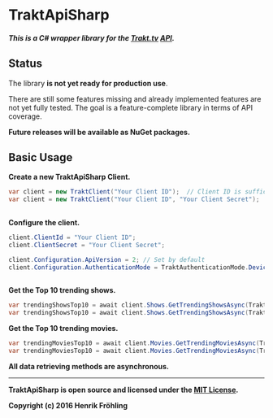 TraktApiSharp
===
##### This is a C# wrapper library for the [Trakt.tv](https://trakt.tv/) [API](http://docs.trakt.apiary.io/#).

## Status

The library **is not yet ready for production use**.

There are still some features missing and already implemented features are not yet fully tested.
The goal is a feature-complete library in terms of API coverage.

**Future releases will be available as NuGet packages.**


## Basic Usage

**Create a new TraktApiSharp Client.**
```csharp
var client = new TraktClient("Your Client ID");  // Client ID is sufficient for usage without OAuth
var client = new TraktClient("Your Client ID", "Your Client Secret");  // Both parameters are required,
                                                                       // if you want to use OAuth required features
```

**Configure the client.**
```csharp
client.ClientId = "Your Client ID";
client.ClientSecret = "Your Client Secret";

client.Configuration.ApiVersion = 2; // Set by default
client.Configuration.AuthenticationMode = TraktAuthenticationMode.Device; // OAuth- or Device-Authentication
                                                                          // Default is Device-Authentication
```

**Get the Top 10 trending shows.**
```csharp
var trendingShowsTop10 = await client.Shows.GetTrendingShowsAsync(TraktExtendedOption.FullAndImages, null, 10);
var trendingShowsTop10 = await client.Shows.GetTrendingShowsAsync(TraktExtendedOption.FullAndImages, 1, 10);
```

**Get the Top 10 trending movies.**
```csharp
var trendingMoviesTop10 = await client.Movies.GetTrendingMoviesAsync(TraktExtendedOption.FullAndImages, null, 10);
var trendingMoviesTop10 = await client.Movies.GetTrendingMoviesAsync(TraktExtendedOption.FullAndImages, 1, 10);
```

**All data retrieving methods are asynchronous.**

---
**TraktApiSharp is open source and licensed under the [MIT License](https://opensource.org/licenses/MIT).**

**Copyright (c) 2016 Henrik Fröhling**
